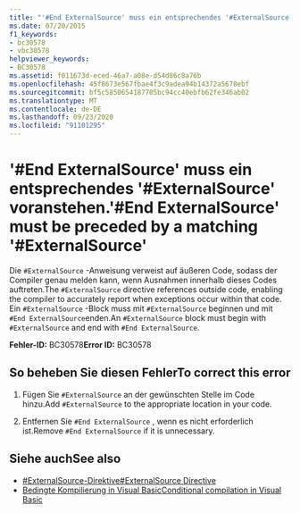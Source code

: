 ```yaml
---
title: "'#End ExternalSource' muss ein entsprechendes '#ExternalSource' voranstehen."
ms.date: 07/20/2015
f1_keywords:
- bc30578
- vbc30578
helpviewer_keywords:
- BC30578
ms.assetid: f011673d-eced-46a7-a08e-d54d86c8a76b
ms.openlocfilehash: 45f8673e567fbae4f3c9adea94b14372a5678ebf
ms.sourcegitcommit: bf5c5850654187705bc94cc40ebfb62fe346ab02
ms.translationtype: MT
ms.contentlocale: de-DE
ms.lasthandoff: 09/23/2020
ms.locfileid: "91101295"
---
```

# <a name="end-externalsource-must-be-preceded-by-a-matching-externalsource"></a><span data-ttu-id="ee98b-102">'#End ExternalSource' muss ein entsprechendes '#ExternalSource' voranstehen.</span><span class="sxs-lookup"><span data-stu-id="ee98b-102">'#End ExternalSource' must be preceded by a matching '#ExternalSource'</span></span>

<span data-ttu-id="ee98b-103">Die `#ExternalSource` -Anweisung verweist auf äußeren Code, sodass der Compiler genau melden kann, wenn Ausnahmen innerhalb dieses Codes auftreten.</span><span class="sxs-lookup"><span data-stu-id="ee98b-103">The `#ExternalSource` directive references outside code, enabling the compiler to accurately report when exceptions occur within that code.</span></span> <span data-ttu-id="ee98b-104">Ein `#ExternalSource` -Block muss mit `#ExternalSource` beginnen und mit `#End ExternalSource`enden.</span><span class="sxs-lookup"><span data-stu-id="ee98b-104">An `#ExternalSource` block must begin with `#ExternalSource` and end with `#End ExternalSource`.</span></span>  
  
 <span data-ttu-id="ee98b-105">**Fehler-ID:** BC30578</span><span class="sxs-lookup"><span data-stu-id="ee98b-105">**Error ID:** BC30578</span></span>  
  
## <a name="to-correct-this-error"></a><span data-ttu-id="ee98b-106">So beheben Sie diesen Fehler</span><span class="sxs-lookup"><span data-stu-id="ee98b-106">To correct this error</span></span>  
  
1. <span data-ttu-id="ee98b-107">Fügen Sie `#ExternalSource` an der gewünschten Stelle im Code hinzu.</span><span class="sxs-lookup"><span data-stu-id="ee98b-107">Add `#ExternalSource` to the appropriate location in your code.</span></span>  
  
2. <span data-ttu-id="ee98b-108">Entfernen Sie `#End ExternalSource` , wenn es nicht erforderlich ist.</span><span class="sxs-lookup"><span data-stu-id="ee98b-108">Remove `#End ExternalSource` if it is unnecessary.</span></span>  
  
## <a name="see-also"></a><span data-ttu-id="ee98b-109">Siehe auch</span><span class="sxs-lookup"><span data-stu-id="ee98b-109">See also</span></span>

- [<span data-ttu-id="ee98b-110">#ExternalSource-Direktive</span><span class="sxs-lookup"><span data-stu-id="ee98b-110">#ExternalSource Directive</span></span>](../language-reference/directives/externalsource-directive.md)
- [<span data-ttu-id="ee98b-111">Bedingte Kompilierung in Visual Basic</span><span class="sxs-lookup"><span data-stu-id="ee98b-111">Conditional compilation in Visual Basic</span></span>](../programming-guide/program-structure/conditional-compilation.md)

